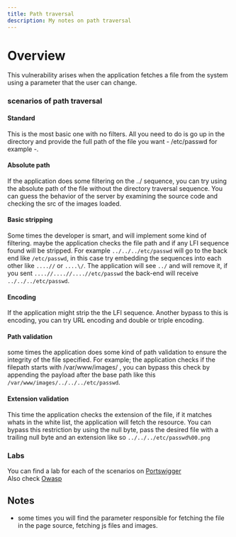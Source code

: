 ```yaml
---
title: Path traversal
description: My notes on path traversal
---
```

# Overview
This vulnerability arises when the application fetches a file from the system using a parameter that the user can change.

### scenarios of path traversal
#### Standard 
This is the most basic one with no filters. All you need to do is go up in the directory and provide the full path of the file you want - /etc/passwd  for example -.
#### Absolute path
If the application does some filtering on the ../ sequence, you can try using the absolute path of the file without the directory traversal sequence. You can guess the behavior of the server by examining the source code and checking the src of the images loaded.
#### Basic stripping
Some times the developer is smart, and will implement some kind of filtering. maybe the application checks the file path and if any LFI sequence found will be stripped. For example `../../../etc/passwd` will go to the back end like `/etc/passwd`, in this case try embedding the sequences into each other like `....//` or `....\/`. The application will see `../` and will remove it, if you sent `....//....//....//etc/passwd` the back-end will receive `../../../etc/passwd`.
#### Encoding
If the application might strip the the LFI sequence. Another bypass to this is encoding, you can try URL encoding and double or triple encoding.
#### Path validation
some times the application does some kind of path validation to ensure the integrity  of the file specified. For example; the application checks if the filepath starts with /var/www/images/ , you can bypass this check by appending the payload after the base path like this `/var/www/images/../../../etc/passwd`.
#### Extension validation
This time the application checks the extension of the file, if it matches whats in the white list, the application will fetch the resource. You can bypass this restriction by using the null byte, pass the desired file with a trailing null byte and an extension like so `../../../etc/passwd%00.png`

### Labs
You can find a lab for each of the scenarios on [Portswigger](https://portswigger.net/web-security/file-path-traversal)<br>
Also check [Owasp](https://owasp.org/www-community/attacks/Path_Traversal)

## Notes
- some times you will find the parameter responsible for fetching the file in the page source, fetching js files and images. 